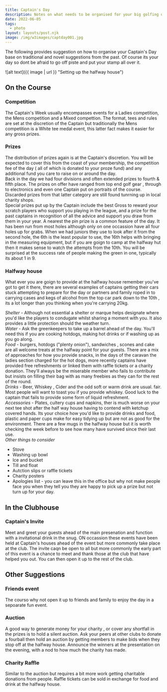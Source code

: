 ```yaml
---
title: Captain's Day
description: Notes on what needs to be organised for your big golfing day
date: 2022-06-05
tags:
  - photo
layout: layouts/post.njk
image: /img/w3images/captday001.jpg
---
```

The following provides suggestion on how to organise your Captain's Day base on traditional and novel suggestions from the past.  Of course its your day so dont be afraid to go off piste and put your stamp all over it.

![alt text]({{ image | url }} "Setting up the halfway house")


## On the Course
### Competition
The Captain's Week usually encompasses events for a Ladies competition, the Mens competition and a Mixed compettion.  The format, tees and rules are set at the discretion of the Captain but traditionally the Mens competition is a White tee medal event, this latter fact makes it easier for any gross prizes.
### Prizes
The distribution of prizes again is at the Captain's discretion.  You will be expected to cover this from the coast of your membership, the competition fee of the day ( all of which is donated to your proze fund) and any additional fund you care to raise on or around the day.  
Back in the day we had four divisions and often extended prizes to fourth & fifth place.  The prizes on offer have ranged from top end golf gear , through to electronics and even one Captain put on portraits of the course.  Discarded prizes from that latter category are still found tunrning up in local charity shops.  
Special prizes put up by the Captain include the best Gross to reward your scratch players who support you playing in the league, and a prize for the past captains in recognition of all the advice and support you draw from them in your year.
A nearest the pin prize is a common feature of the day.  It has been run from most holes although only on one occassion have all four holes up for grabs.  When we had juniors they use to look after it from the second hole, the 6th is the least popular to use, the 16th helps with bringing in the measuring equipment, but if you are goign to camp at the halfway hut then it makes sense to watch the attempts from the 10th.  You will be surprised at the success rate of people making the green in one, typically its about 1 in 9. 
### Halfway house
What ever you are goign to provide at the halfway house remember you've got to get it there, there are several examples of captains getting their cars stuck attempting to prepare for the day or partners and family roped in to carrying cases and kegs of alcohol from the top car park down to the 10th , its a lot longer than you thinking when you're carrying 20kg.

_Shelter_ - Although not essential a shelter or marque helps designate where you'd like the players to condugate whilst sharing a moment with you.  It also provides a little protection should the weather turn.  
_Water_ - Ask the greenkeepers to take up a barrel ahead of the day.  You'll need this if you are cooking hotdogs, making hot drinks or if washing up as you go along.  
_Food_ - burgers, hotdogs ("plenty onion"), sandwiches , scones and cake are all welcome treats at the halfway point for your guests.  There are a mix of approaches for how you provide snacks, in the days of the caravan the ladies section charged for the hot dogs, more recently captains have provided free refreshments or linked them with raffle tickets or a charity donation.  They'll always be the miserable member who fails to contribute but insists on filling their bag with as many freebies as they can for the rest of the round.  
_Drinks_ - Beer, Whiskey , Cider and the odd soft or warm drink are usual.  fair.  Most people will want to toast you if you provide whiskey.  Good luck to the captain that fails to provide  some form of liquid refreshment.  
_Accessories_ - Plates, cultery cups and napkins, ther is much worse on your next tee shot after the half way house having to contend with ketchup covered hands.  Its your choice how you'd like to provide drinks and food, plastic and paper cups make for easy tidying up but are not as good for the environment.  There are a few mugs in the halfway house but it is worth checking the week before to see how many have survived since their last use.  
_Other things to consider_
* Stove
* Washing up bowl
* Ice and bucket
* Till and float
* Autction slips or raffle tickets
* Charity posters
* Apologies list - you can leave this in the office but why not make people face you when they tell you they are happy to pick up a prize but not turn up for your day.


## In the Clubhouse

### Captain's Invite
Meet and greet your guests ahead of the main presenation and function with a invitational drink in the snug.  ON occassion these events have been held at Captain's houses ahead of the event but more commonly take place at the club.  The invite caqn be open to all but more commonly the early part of this event is a chance to meet and thank those at the club that have helped you out. You can then open it up to the rest of the club.

## Other Suggestions

### Friends event
The courso why not open it up to friends and family to enjoy the day in a sepoarate fun event.
### Auction
A good way to generate money for your charity , or cover any shortfall in the prizes is to hold a silent auction.  Ask your peers at other clubs to donate a fourball then hold an auction by getting members to make bids when they stop off at the halfway house.  Announce the winners at the presentation on the evening, with a nod to how much the charity has made.
### Charity Raffle
Similar to the auction but requires a bit more work getting charitable donations from people.  Raffle tickets can be sold in exchange for food and drink at the halfway house.
